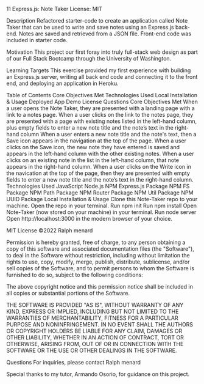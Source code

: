 11 Express.js: Note Taker
License: MIT

Description
Refactored starter-code to create an application called Note Taker that can be used to write and save notes using an Express.js back-end. Notes are saved and retrieved from a JSON file. Front-end code was included in starter code.

Motivation
This project our first foray into truly full-stack web design as part of our Full Stack Bootcamp through the University of Washington.

Learning Targets
This exercise provided my first experience with building an Express.js server, writing all back end code and connecting it to the front end, and deploying an application in Heroku.

Table of Contents
Core Objectives Met
Technologies Used
Local Installation & Usage
Deployed App
Demo
License
Questions
Core Objectives Met
When a user opens the Note Taker, they are presented with a landing page with a link to a notes page.
When a user clicks on the link to the notes page, they are presented with a page with existing notes listed in the left-hand column, plus empty fields to enter a new note title and the note’s text in the right-hand column
When a user enters a new note title and the note's text, then a Save icon appears in the navigation at the top of the page.
When a user clicks on the Save icon, the new note they have entered is saved and appears in the left-hand column with the other existing notes.
When a user clicks on an existing note in the list in the left-hand column, that note appears in the right-hand column.
When a user clicks on the Write icon in the navication at the top of the page, then they are presented with empty fields to enter a new note title and the note’s text in the right-hand column.
Technologies Used
JavaScript
Node.js
NPM Express.js Package
NPM FS Package
NPM Path Package
NPM Router Package
NPM Util Package
NPM UUID Package
Local Installation & Usage
Clone this Note-Taker repo to your machine.
Open the repo in your terminal.
Run npm init
Run npm install
Open Note-Taker (now stored on your machine) in your terminal.
Run node server
Open http://localhost:3000 in the modern browser of your choice.

MIT License
©2022 Ralph menard

Permission is hereby granted, free of charge, to any person obtaining a copy of this software and associated documentation files (the "Software"), to deal in the Software without restriction, including without limitation the rights to use, copy, modify, merge, publish, distribute, sublicense, and/or sell copies of the Software, and to permit persons to whom the Software is furnished to do so, subject to the following conditions:

The above copyright notice and this permission notice shall be included in all copies or substantial portions of the Software.

THE SOFTWARE IS PROVIDED "AS IS", WITHOUT WARRANTY OF ANY KIND, EXPRESS OR IMPLIED, INCLUDING BUT NOT LIMITED TO THE WARRANTIES OF MERCHANTABILITY, FITNESS FOR A PARTICULAR PURPOSE AND NONINFRINGEMENT. IN NO EVENT SHALL THE AUTHORS OR COPYRIGHT HOLDERS BE LIABLE FOR ANY CLAIM, DAMAGES OR OTHER LIABILITY, WHETHER IN AN ACTION OF CONTRACT, TORT OR OTHERWISE, ARISING FROM, OUT OF OR IN CONNECTION WITH THE SOFTWARE OR THE USE OR OTHER DEALINGS IN THE SOFTWARE.

Questions
For inquiries, please contact Ralph menard

Special thanks to my tutor, Armando Osorio, for guidance on this project.